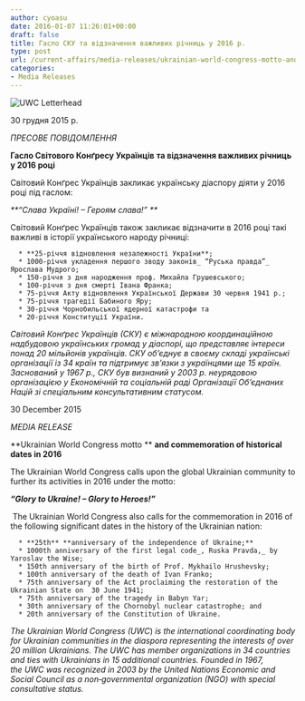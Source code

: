 ```yaml
---
author: cyoasu
date: 2016-01-07 11:26:01+00:00
draft: false
title: Гасло СКУ та відзначення важливих річниць у 2016 р.
type: post
url: /current-affairs/media-releases/ukrainian-world-congress-motto-and-commemoration-of-historical-dates-in-2016/
categories:
- Media Releases
---
```


![UWC Letterhead](http://www.ozeukes.com/wp-content/uploads/2014/03/UWC-Letterhead.jpg)



30 грудня 2015 р.


_ПРЕСОВЕ ПОВІДОМЛЕННЯ_


**Гасло Світового Конґресу Українців**
**та відзначення важливих річниць у 2016 році**


Світовий Конґрес Українців закликає українську діаспору діяти у 2016 році під гаслом:


_**“Слава Україні! – Героям слава!” **_


Світовий Конґрес Українців також закликає відзначити в 2016 році такі важливі в історії українського народу річниці:



	  * **25-річчя відновлення незалежності України**;
	  * 1000-річчя укладення першого звoду законів_ “Руська правда”_ Ярослава Мудрого;
	  * 150-річчя з дня народження проф. Михайла Грушевського;
	  * 100-річчя з дня смерті Івана Франка;
	  * 75-річчя Акту відновлення Української Держави 30 червня 1941 р.;
	  * 75-річчя трагедії Бабиного Яру;
	  * 30-річчя Чорнобильської ядерної катастрофи та
	  * 20-річчя Конституції України.

_Світовий Конґрес Українців_ _(СКУ) є міжнародною координаційною надбудовою українських громад у діаспорі, що представляє інтереси понад 20 мільйонів українців. СКУ об’єднує в своєму складі українські організації із 34 країн та підтримує зв’язки з українцями ще 15 країн. Заснований у 1967 р., СКУ був визнаний у 2003 р. неурядовою організацією у Економічній та_ _соціальній раді Організації Об’єднаних Націй зі спеціальним консультативним статусом._


30 December 2015


_MEDIA RELEASE_


**Ukrainian World Congress motto **
**and commemoration of historical dates in 2016**




The Ukrainian World Congress calls upon the global Ukrainian community to further its activities in 2016 under the motto:




_**“Glory to Ukraine! – Glory to Heroes!”**_


 The Ukrainian World Congress also calls for the commemoration in 2016 of the following significant dates in the history of the Ukrainian nation:



	  * **25th** **anniversary of the independence of Ukraine;**
	  * 1000th anniversary of the first legal code_, Ruska Pravda,_ by Yaroslav the Wise;
	  * 150th anniversary of the birth of Prof. Mykhailo Hrushevsky;
	  * 100th anniversary of the death of Ivan Franko;
	  * 75th anniversary of the Act proclaiming the restoration of the Ukrainian State on  30 June 1941;
	  * 75th anniversary of the tragedy in Babyn Yar;
	  * 30th anniversary of the Chornobyl nuclear catastrophe; and
	  * 20th anniversary of the Constitution of Ukraine.

_The Ukrainian World Congress (UWC_) _is the international coordinating body for Ukrainian communities in the diaspora representing the_ _interests of over 20 million Ukrainians. The UWC has member organizations in 34 countries and ties with_ _Ukrainians in 15 additional countries. Founded in 1967, the_ _UWC was recognized in 2003 by the_ _United_ _Nations Economic and Social Council as_ _a_ _non‑governmental organization (NGO) with special consultative status._

